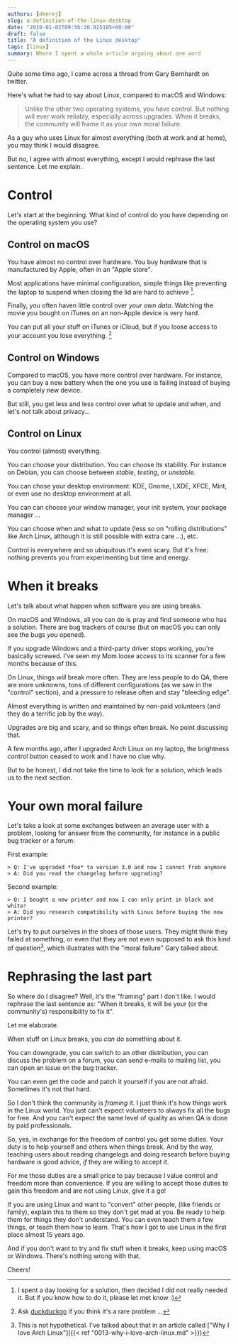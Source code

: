 ```yaml
---
authors: [dmerej]
slug: a-definition-of-the-linux-desktop
date: "2019-01-02T09:56:30.925105+00:00"
draft: false
title: "A definition of the Linux desktop"
tags: [linux]
summary: Where I spent a whole article arguing about one word
---
```


Quite some time ago, I came across a thread from Gary Bernhardt on twitter.

Here's what he had to say about Linux, compared to macOS and Windows:

> Unlike the other two operating systems, you have control. But nothing will ever
> work reliably, especially across upgrades. When it breaks, the community will
> frame it as your own moral failure.

As a guy who uses Linux for almost everything (both at work and at home), you may think I would disagree.

But no, I agree with almost everything, except I would rephrase the last sentence. Let me explain.

<!--more-->

# Control

Let's start at the beginning. What kind of control do you have depending on the operating system you use?

## Control on macOS

You have almost no control over hardware. You buy hardware that is manufactured by Apple, often in an "Apple store".

Most applications have minimal configuration, simple things like preventing the laptop to suspend when closing the lid are hard to achieve [^1].

Finally, you often haven little control over *your own data*. Watching the movie you bought on iTunes on an non-Apple device is very hard.

You can put all your stuff on iTunes or iCloud, but if you loose access to your account you lose everything. [^2]

## Control on Windows

Compared to macOS, you have more control over hardware. For instance, you can buy a new battery when the one you use is failing instead of buying a completely new device.

But still, you get less and less control over what to update and when, and let's not talk about privacy...

## Control on Linux

You control (almost) everything.

You can choose your distribution. You can choose its stability. For instance on Debian, you can choose between *stable*, *testing*, or *unstable*.

You can chose your desktop environment: KDE, Gnome, LXDE, XFCE, Mint, or even use no desktop environment at all.

You can can choose your window manager, your init system, your package manager ...

You can choose when and what to update (less so on "rolling distributions" like Arch Linux, although it is still possible with extra care ...), etc.

Control is everywhere and so ubiquitous it's even scary. But it's free: nothing prevents you from experimenting but time and energy.


# When it breaks

Let's talk about what happen when software you are using breaks.

On macOS and Windows, all you can do is pray and find someone who has a solution. There are bug trackers of course (but on macOS you can only see the bugs *you* opened).

If you upgrade Windows and a third-party driver stops working, you're basically screwed. I've seen my Mom loose access to its scanner for a few months because of this.

On Linux, things *will* break more often. They are less people to do QA, there are more unknowns, tons of different configurations (as we saw in the "control" section), and a pressure to release often and stay "bleeding edge".

Almost everything is written and maintained by non-paid volunteers (and they do a terrific job by the way).

Upgrades are big and scary, and so things often break. No point discussing that.

A few months ago, after I upgraded Arch Linux on my laptop, the brightness control button ceased to work and I have no clue why.

But to be honest, I did not take the time to look for a solution, which leads us to the next section.

# Your own moral failure

Let's take a look at some exchanges between an average user with a problem, looking for answer from the community, for instance in a public bug tracker or a forum:

First example:
```
> Q: I've upgraded *foo* to version 3.0 and now I cannot frob anymore
> A: Did you read the changelog before upgrading?
```


Second example:
```
> Q: I bought a new printer and now I can only print in black and white!
> A: Did you research compatibility with Linux before buying the new printer?
```

Let's try to put ourselves in the shoes of those users. They might think they failed at something, or even that they are not even supposed to ask this kind of question[^3], which illustrates with the "moral failure" Gary talked about.

# Rephrasing the last part

So where do I disagree? Well, it's the "framing" part I don't like. I would rephrase the last sentence as: "When it breaks, it will be your (or the community's) responsibility to fix it".

Let me elaborate.

When stuff on Linux breaks, you *can* do something about it.

You can downgrade, you can switch to an other distribution, you can discuss the problem on a forum, you can send e-mails to mailing list, you can open an issue on the bug tracker.

You can even get the code and patch it yourself if you are not afraid. Sometimes it's not that hard.

So I don't think the community is *framing* it. I just think it's how things work in the Linux world. You just can't expect volunteers to always fix all the bugs for free. And you can't expect the same level of quality as when QA is done by paid professionals.

So, yes, in exchange for the freedom of control you get some duties. Your duty is to help yourself and others when things break. And by the way, teaching users about reading changelogs and doing research before buying hardware is good advice, *if* they are willing to accept it.

For me those duties are a small price to pay because I value control and freedom more than convenience. If you are willing to accept those duties to gain this freedom and are not using Linux, give it a go!

If you are using Linux and want to "convert" other people, (like friends or family), explain this to them so they don't get mad at you. Be ready to help them for things they don't understand. You can even teach them a few things, or teach them how to learn. That's how I got to use Linux in the first place almost 15 years ago.

And if you don't want to try and fix stuff when it breaks, keep using macOS or Windows. There's nothing wrong with that.

Cheers!

[^1]: I spent a day looking for a solution, then decided I did not really needed it. But if you know how to do it, please let met know :)
[^2]: Ask [duckduckgo](https://duckduckgo.com/?q=itunes+update+data+loss&t=h_&ia=web) if you think it's a rare problem ...
[^3]: This is not hypothetical. I've talked about that in an article called ["Why I love Arch Linux"]({{< ref "0013-why-i-love-arch-linux.md" >}})
